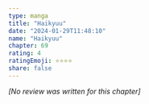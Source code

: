 ```yaml
---
type: manga
title: "Haikyuu"
date: "2024-01-29T11:48:10"
name: "Haikyuu"
chapter: 69
rating: 4
ratingEmoji: ⭐️⭐️⭐️⭐️
share: false
---
```


_[No review was written for this chapter]_
